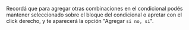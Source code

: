 Recordá que para agregar otras combinaciones en el condicional podés mantener seleccionado sobre el bloque del condicional o apretar con el click derecho, y te aparecerá la opción "Agregar `si no, si`". 